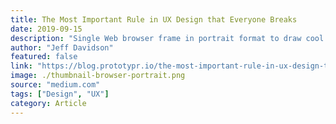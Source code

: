 ```yaml
---
title: The Most Important Rule in UX Design that Everyone Breaks
date: 2019-09-15
description: "Single Web browser frame in portrait format to draw cool wireframes of your web projects."
author: "Jeff Davidson"
featured: false
link: "https://blog.prototypr.io/the-most-important-rule-in-ux-design-that-everyone-breaks-1c1cb188931"
image: ./thumbnail-browser-portrait.png
source: "medium.com"
tags: ["Design", "UX"]
category: Article
---
```

